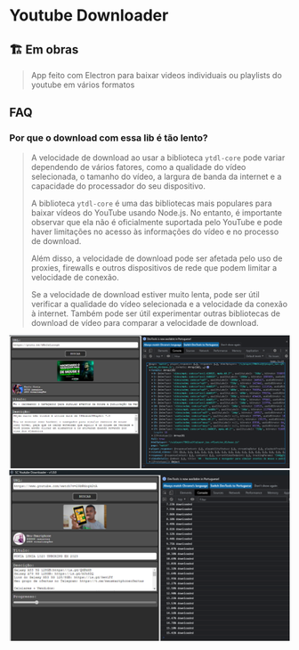 # Youtube Downloader

## 🏗️ Em obras

> App feito com Electron para baixar videos individuais ou playlists do youtube em vários formatos

## FAQ

### Por que o download com essa lib é tão lento?

> A velocidade de download ao usar a biblioteca `ytdl-core` pode variar dependendo de vários fatores, como a qualidade do vídeo selecionada, o tamanho do vídeo, a largura de banda da internet e a capacidade do processador do seu dispositivo.
>
> A biblioteca `ytdl-core` é uma das bibliotecas mais populares para baixar vídeos do YouTube usando Node.js. No entanto, é importante observar que ela não é oficialmente suportada pelo YouTube e pode haver limitações no acesso às informações do vídeo e no processo de download.
>
> Além disso, a velocidade de download pode ser afetada pelo uso de proxies, firewalls e outros dispositivos de rede que podem limitar a velocidade de conexão.
>
> Se a velocidade de download estiver muito lenta, pode ser útil verificar a qualidade do vídeo selecionada e a velocidade da conexão à internet. Também pode ser útil experimentar outras bibliotecas de download de vídeo para comparar a velocidade de download.

![1677869129533](image/README/1677869129533.png)![1677939778646](image/README/1677939778646.png)

